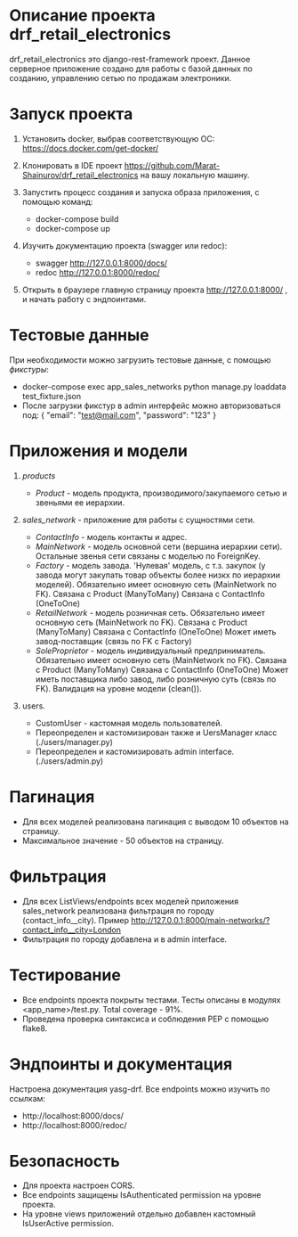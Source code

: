 # Описание проекта drf_retail_electronics
drf_retail_electronics это django-rest-framework проект.
Данное серверное приложение создано для работы с базой данных по созданию, управлению сетью по продажам электроники.


# Запуск проекта
1. Установить docker, выбрав соответствующую ОС:
   https://docs.docker.com/get-docker/

2. Клонировать в IDE проект https://github.com/Marat-Shainurov/drf_retail_electronics на вашу локальную машину.

3. Запустить процесс создания и запуска образа приложения, с помощью команд:
   - docker-compose build
   - docker-compose up

4. Изучить документацию проекта (swagger или redoc):
   - swagger http://127.0.0.1:8000/docs/
   - redoc http://127.0.0.1:8000/redoc/

5. Открыть в браузере главную страницу проекта http://127.0.0.1:8000/ , и начать работу с эндпоинтами.


# Тестовые данные
При необходимости можно загрузить тестовые данные, с помощью *фикстуры*:
  - docker-compose exec app_sales_networks python manage.py loaddata test_fixture.json
  - После загрузки фикстур в admin интерфейс можно авторизоваться под: 
    {
      "email": "test@mail.com",
      "password": "123"
    }


# Приложения и модели
1. *products*
   - *Product* - модель продукта, производимого/закупаемого сетью и звеньями ее иерархии.

2. *sales_network* - приложение для работы с сущностями сети.
   - *ContactInfo* - модель контакты и адрес. 
   - *MainNetwork* - модель основной сети (вершина иерархии сети). 
     Остальные звенья сети связаны с моделью по ForeignKey.
   - *Factory* - модель завода. 
     'Нулевая' модель, с т.з. закупок (у завода могут закупать товар объекты более низкх по иерархии моделей).
     Обязательно имеет основную сеть (MainNetwork по FK).
     Связана с Product (ManyToMany)
     Связана с ContactInfo (OneToOne)
   - *RetailNetwork* - модель розничная сеть.
     Обязательно имеет основную сеть (MainNetwork по FK).
     Связана с Product (ManyToMany)
     Связана с ContactInfo (OneToOne)
     Может иметь завод-поставщик (связь по FK c Factory)
   - *SoleProprietor* - модель индивидуальный предприниматель.
     Обязательно имеет основную сеть (MainNetwork по FK).
     Связана с Product (ManyToMany)
     Связана с ContactInfo (OneToOne)
     Может иметь поставщика либо завод, либо розничную суть (связь по FK). Валидация на уровне модели (clean()).

3. users.
   - CustomUser - кастомная модель пользователей.
   - Переопределен и кастомизирован также и UersManager класс (./users/manager.py)
   - Переопределен и кастомизировать admin interface. (./users/admin.py)

# Пагинация
- Для всех моделей реализована пагинация с выводом 10 объектов на страницу.
- Максимальное значение - 50 объектов на страницу.

# Фильтрация
- Для всех ListViews/endpoints всех моделей приложения sales_network реализована фильтрация по городу (contact_info__city).
  Пример http://127.0.0.1:8000/main-networks/?contact_info__city=London
- Фильтрация по городу добавлена и в admin interface.


# Тестирование
- Все endpoints проекта покрыты тестами.
  Тесты описаны в модулях <app_name>/test.py. Total coverage - 91%.
- Проведена проверка синтаксиса и соблюдения PEP с помощью flake8.


# Эндпоинты и документация
Настроена документация yasg-drf.
Все endpoints можно изучить по ссылкам:
- http://localhost:8000/docs/
- http://localhost:8000/redoc/

# Безопасность
- Для проекта настроен CORS.
- Все endpoints защищены IsAuthenticated permission на уровне проекта.
- На уровне views приложений отдельно добавлен кастомный IsUserActive permission.



